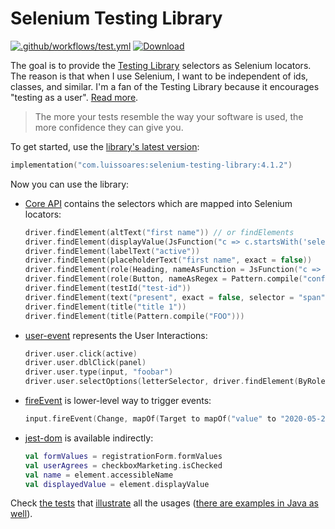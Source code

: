 # Selenium Testing Library

[![.github/workflows/test.yml](https://github.com/lsoares/selenium-testing-library/actions/workflows/test.yml/badge.svg)](https://github.com/lsoares/selenium-testing-library/actions/workflows/test.yml)
[![Download](https://img.shields.io/maven-central/v/com.luissoares/selenium-testing-library?logo=apache%20maven)](https://search.maven.org/artifact/com.luissoares/selenium-testing-library)

The goal is to provide the [Testing Library](http://testing-library.com) selectors as Selenium locators.
The reason is that when I use Selenium, I want to be independent of ids, classes, and similar.
I'm a fan of the Testing Library because it encourages "testing as a
user". [Read more](https://medium.com/codex/the-testing-library-meets-selenium-5f74cc712114).

> The more your tests resemble the way your software is used,
> the more confidence they can give you.

To get started, use
the [library's latest version](https://search.maven.org/artifact/com.luissoares/selenium-testing-library):

```kotlin
implementation("com.luissoares:selenium-testing-library:4.1.2")
```

Now you can use the library:
- [Core API](https://testing-library.com/docs) contains the selectors which are mapped into Selenium locators:
    ```kotlin
    driver.findElement(altText("first name")) // or findElements
    driver.findElement(displayValue(JsFunction("c => c.startsWith('selen')")))
    driver.findElement(labelText("active"))
    driver.findElement(placeholderText("first name", exact = false))
    driver.findElement(role(Heading, nameAsFunction = JsFunction("c => c.startsWith('something')")))
    driver.findElement(role(Button, nameAsRegex = Pattern.compile("confirm")))
    driver.findElement(testId("test-id"))
    driver.findElement(text("present", exact = false, selector = "span"))
    driver.findElement(title("title 1"))
    driver.findElement(title(Pattern.compile("FOO")))
    ```

- [user-event](https://testing-library.com/docs/user-event/intro) represents the User Interactions:
   ```kotlin
   driver.user.click(active)
   driver.user.dblClick(panel)
   driver.user.type(input, "foobar")
   driver.user.selectOptions(letterSelector, driver.findElement(ByRole(ListBox, name = "C")))
   ```

- [fireEvent](https://testing-library.com/docs/dom-testing-library/api-events) is lower-level way to trigger events:
  ```kotlin
  input.fireEvent(Change, mapOf(Target to mapOf("value" to "2020-05-24")))
  ```

- [jest-dom](https://testing-library.com/docs/ecosystem-jest-dom) is available indirectly:
  ```kotlin
  val formValues = registrationForm.formValues
  val userAgrees = checkboxMarketing.isChecked
  val name = element.accessibleName
  val displayedValue = element.displayValue
  ```

Check [the tests](/lib/src/test/kotlin/seleniumtestinglib)
that [illustrate](https://medium.com/codex/towards-self-documenting-code-371364bdccbb) all the usages
([there are examples in Java as well](/lib/src/test/java)).